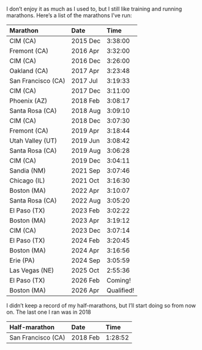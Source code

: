 I don’t enjoy it as much as I used to, but I still like training and
running marathons. Here’s a list of the marathons I’ve run:



| Marathon | Date       | Time    |
| :-----|:------------|:---------|
| CIM (CA) | 2015 Dec    | 3:38:00 |
| Fremont (CA) | 2016 Apr  | 3:32:00 |
| CIM (CA) | 2016 Dec  | 3:26:00 | 
| Oakland (CA) | 2017 Apr  | 3:23:48 |
| San Francisco (CA) | 2017 Jul | 3:19:33 |
| CIM (CA) | 2017 Dec  | 3:11:00 | 
| Phoenix (AZ) | 2018 Feb  | 3:08:17 | 
| Santa Rosa (CA) | 2018 Aug  | 3:09:10 | 
| CIM (CA) | 2018 Dec  | 3:07:30 | 
| Fremont (CA) | 2019 Apr  | 3:18:44 | 
| Utah Valley (UT) | 2019 Jun  | 3:08:42 | 
| Santa Rosa (CA) | 2019 Aug  | 3:06:28 | 
| CIM (CA) | 2019 Dec  | 3:04:11 | 
| Sandia (NM) | 2021 Sep  | 3:07:46 | 
| Chicago (IL) | 2021 Oct  | 3:16:30 | 
| Boston (MA) | 2022 Apr  | 3:10:07 | 
| Santa Rosa (CA) | 2022 Aug  | 3:05:20 | 
| El Paso (TX) | 2023 Feb | 3:02:22 | 
| Boston (MA) | 2023 Apr  | 3:19:12 | 
| CIM (CA) | 2023 Dec  | 3:07:14 | 
| El Paso (TX) | 2024 Feb | 3:20:45 |
| Boston (MA) | 2024 Apr | 3:16:56 |
| Erie (PA) | 2024 Sep | 3:05:59 |
| Las Vegas (NE) | 2025 Oct | 2:55:36 |
| El Paso (TX) | 2026 Feb | Coming! |
| Boston (MA) | 2026 Apr | Qualified! |


I didn’t keep a record of my half-marathons, but I’ll start doing so
from now on. The last one I ran was in 2018



| Half-marathon | Date       | Time    |
| :-----|:------------|:---------|
| San Francisco (CA) | 2018 Feb    | 1:28:52 |



